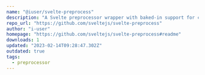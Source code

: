 ```yaml
---
name: "@iuser/svelte-preprocess"
description: "A Svelte preprocessor wrapper with baked-in support for commonly used preprocessors"
repo_url: "https://github.com/sveltejs/svelte-preprocess"
author: "i-user"
homepage: "https://github.com/sveltejs/svelte-preprocess#readme"
downloads: 1
updated: "2023-02-14T09:28:47.302Z"
outdated: true
tags: 
  - preprocessor
---
```

